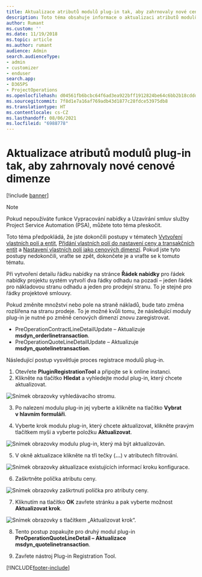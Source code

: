```yaml
---
title: Aktualizace atributů modulů plug-in tak, aby zahrnovaly nové cenové dimenze
description: Toto téma obsahuje informace o aktualizaci atributů modulů plug-in pro cenové dimenze.
author: Rumant
ms.custom: ''
ms.date: 11/19/2018
ms.topic: article
ms.author: rumant
audience: Admin
search.audienceType:
- admin
- customizer
- enduser
search.app:
- D365PS
- ProjectOperations
ms.openlocfilehash: d04561fb6bcbc64f6ad3ea922bff1912824be64c6bb2b18cddd95e9b1b5c7850
ms.sourcegitcommit: 7f8d1e7a16af769adb43d1877c28fdce53975db8
ms.translationtype: HT
ms.contentlocale: cs-CZ
ms.lasthandoff: 08/06/2021
ms.locfileid: "6988778"
---
```

# <a name="update-plug-in-attributes-to-include-new-pricing-dimensions"></a>Aktualizace atributů modulů plug-in tak, aby zahrnovaly nové cenové dimenze

[!include [banner](../includes/psa-now-project-operations.md)]

> [!NOTE]
> Pokud nepoužíváte funkce Vypracování nabídky a Uzavírání smluv služby Project Service Automation (PSA), můžete toto téma přeskočit.

Toto téma předpokládá, že jste dokončili postupy v tématech [Vytvoření vlastních polí a entit](create-custom-fields-entities.md), [Přidání vlastních polí do nastavení ceny a transakčních entit](field-references.md) a [Nastavení vlastních polí jako cenových dimenzí](set-up-pricing-dimensions.md). Pokud jste tyto postupy nedokončili, vraťte se zpět, dokončete je a vraťte se k tomuto tématu.

Při vytvoření detailu řádku nabídky na stránce **Řádek nabídky** pro řádek nabídky projektu systém vytvoří dva řádky odhadu na pozadí – jeden řádek pro nákladovou stranu odhadu a jeden pro prodejní stranu. To je stejné pro řádky projektové smlouvy.

Pokud změníte množství nebo pole na straně nákladů, bude tato změna rozšířena na stranu prodeje. To je možné kvůli tomu, že následující moduly plug-in je nutné po změně cenových dimenzí znovu zaregistrovat.

- PreOperationContractLineDetailUpdate – Aktualizuje **msdyn_orderlinetransaction**.
- PreOperationQuoteLineDetailUpdate – Aktualizuje **msdyn_quotelinetransaction**.

Následující postup vysvětluje proces registrace modulů plug-in.

1. Otevřete **PluginRegistrationTool** a připojte se k online instanci.
2. Klikněte na tlačítko **Hledat** a vyhledejte modul plug-in, který chcete aktualizovat.

 ![Snímek obrazovky vyhledávacího stromu.](media/PRT-1.png)

3. Po nalezení modulu plug-in jej vyberte a klikněte na tlačítko **Vybrat v hlavním formuláři**.

4. Vyberte krok modulu plug-in, který chcete aktualizovat, klikněte pravým tlačítkem myši a vyberte položku **Aktualizovat**.

 ![Snímek obrazovky modulu plug-in, který má být aktualizován.](media/PRT-2.png)
 
5. V okně aktualizace klikněte na tři tečky (**...**) v atributech filtrování.

 ![Snímek obrazovky aktualizace existujících informací kroku konfigurace.](media/PRT-3.png)
 
6. Zaškrtněte políčka atributu ceny.

 ![Snímek obrazovky zaškrtnutí políčka pro atributy ceny.](media/PRT-4.png)

7. Kliknutím na tlačítko **OK** zavřete stránku a pak vyberte možnost **Aktualizovat krok**.

 ![Snímek obrazovky s tlačítkem „Aktualizovat krok“.](media/PRT-5.png)
 
8. Tento postup zopakujte pro druhý modul plug-in **PreOperationQuoteLineDetail – Aktualizace msdyn_quotelinetransaction**.

9. Zavřete nástroj Plug-in Registration Tool.



[!INCLUDE[footer-include](../includes/footer-banner.md)]
